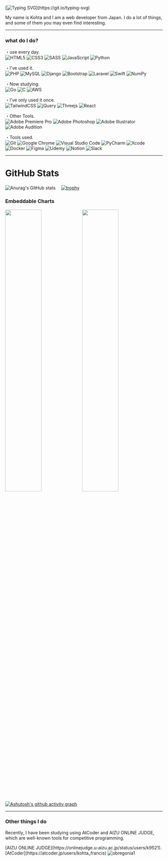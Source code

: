 [![Typing SVG](https://readme-typing-svg.herokuapp.com?size=25&duration=7000&color=72F700&vCenter=true&multiline=true&lines=Hi+there+and+welcome+to+my+page!)](https://git.io/typing-svg)

 My name is Kohta and I am a web developer from Japan. I do a lot of things, and some of them you may even find interesting.
 
 ---
 
 ### what do I do?
・use every day.<br>
![HTML5](https://img.shields.io/badge/html5-%23E34F26.svg?style=for-the-badge&logo=html5&logoColor=white)
![CSS3](https://img.shields.io/badge/css3-%231572B6.svg?style=for-the-badge&logo=css3&logoColor=white)
![SASS](https://img.shields.io/badge/SASS-hotpink.svg?style=for-the-badge&logo=SASS&logoColor=white)
![JavaScript](https://img.shields.io/badge/javascript-%23323330.svg?style=for-the-badge&logo=javascript&logoColor=%23F7DF1E)
![Python](https://img.shields.io/badge/python-3670A0?style=for-the-badge&logo=python&logoColor=ffdd54)

・I've used it.<br>
![PHP](https://img.shields.io/badge/php-%23777BB4.svg?style=for-the-badge&logo=php&logoColor=white)
![MySQL](https://img.shields.io/badge/mysql-%2300f.svg?style=for-the-badge&logo=mysql&logoColor=white)
![Django](https://img.shields.io/badge/django-%23092E20.svg?style=for-the-badge&logo=django&logoColor=white)
![Bootstrap](https://img.shields.io/badge/bootstrap-%23563D7C.svg?style=for-the-badge&logo=bootstrap&logoColor=white)
![Laravel](https://img.shields.io/badge/laravel-%23FF2D20.svg?style=for-the-badge&logo=laravel&logoColor=white)
![Swift](https://img.shields.io/badge/swift-F54A2A?style=for-the-badge&logo=swift&logoColor=white)
![NumPy](https://img.shields.io/badge/numpy-%23013243.svg?style=for-the-badge&logo=numpy&logoColor=white)


・Now studying.<br>
![Go](https://img.shields.io/badge/go-%2300ADD8.svg?style=for-the-badge&logo=go&logoColor=white)
![C](https://img.shields.io/badge/c-%2300599C.svg?style=for-the-badge&logo=c&logoColor=white)
![AWS](https://img.shields.io/badge/AWS-%23FF9900.svg?style=for-the-badge&logo=amazon-aws&logoColor=white)

・I've only used it once.<br>
![TailwindCSS](https://img.shields.io/badge/tailwindcss-%2338B2AC.svg?style=for-the-badge&logo=tailwind-css&logoColor=white)
![jQuery](https://img.shields.io/badge/jquery-%230769AD.svg?style=for-the-badge&logo=jquery&logoColor=white)
![Threejs](https://img.shields.io/badge/threejs-black?style=for-the-badge&logo=three.js&logoColor=white)
![React](https://img.shields.io/badge/react-%2320232a.svg?style=for-the-badge&logo=react&logoColor=%2361DAFB)

・Other Tools.<br>
![Adobe Premiere Pro](https://img.shields.io/badge/Adobe%20Premiere%20Pro-9999FF.svg?style=for-the-badge&logo=Adobe%20Premiere%20Pro&logoColor=white)
![Adobe Photoshop](https://img.shields.io/badge/adobe%20photoshop-%2331A8FF.svg?style=for-the-badge&logo=adobe%20photoshop&logoColor=white)
![Adobe Illustrator](https://img.shields.io/badge/adobe%20illustrator-%23FF9A00.svg?style=for-the-badge&logo=adobe%20illustrator&logoColor=white)
![Adobe Audition](https://img.shields.io/badge/Adobe%20Audition-9999FF.svg?style=for-the-badge&logo=Adobe%20Audition&logoColor=white)


・Tools used.<br>
![Git](https://img.shields.io/badge/git-%23F05033.svg?style=for-the-badge&logo=git&logoColor=white)
![Google Chrome](https://img.shields.io/badge/Google%20Chrome-4285F4?style=for-the-badge&logo=GoogleChrome&logoColor=white)
![Visual Studio Code](https://img.shields.io/badge/Visual%20Studio%20Code-0078d7.svg?style=for-the-badge&logo=visual-studio-code&logoColor=white)
![PyCharm](https://img.shields.io/badge/pycharm-143?style=for-the-badge&logo=pycharm&logoColor=black&color=black&labelColor=green)
![Xcode](https://img.shields.io/badge/Xcode-007ACC?style=for-the-badge&logo=Xcode&logoColor=white)
![Docker](https://img.shields.io/badge/docker-%230db7ed.svg?style=for-the-badge&logo=docker&logoColor=white)
![Figma](https://img.shields.io/badge/figma-%23F24E1E.svg?style=for-the-badge&logo=figma&logoColor=white)
![Udemy](https://img.shields.io/badge/Udemy-A435F0?style=for-the-badge&logo=Udemy&logoColor=white)
![Notion](https://img.shields.io/badge/Notion-%23000000.svg?style=for-the-badge&logo=notion&logoColor=white)
![Slack](https://img.shields.io/badge/Slack-4A154B?style=for-the-badge&logo=slack&logoColor=white)



---

# GitHub Stats
![Anurag's GitHub stats](https://github-readme-stats.vercel.app/api?username=kohta9521&show_icons=true&theme=chartreuse-dark)　
[![trophy](https://github-profile-trophy.vercel.app/?username=kohta9521&row=2&column=3&theme=matrix)](https://github.com/ryo-ma/github-profile-trophy)

### Embeddable Charts
<a href="https://wakatime.com"><img width="48%" src="https://wakatime.com/share/@4464c829-1723-447a-a468-c2afe832b295/35b261f6-846f-4bf2-bc10-a3f32c9393b5.png" /></a>
<a href="https://wakatime.com"><img width="48%" src="https://wakatime.com/share/@4464c829-1723-447a-a468-c2afe832b295/5a3bd7eb-2883-4032-8db2-56762b4048ab.png" /></a>

[![Ashutosh's github activity graph](https://activity-graph.herokuapp.com/graph?username=kohta9521&theme=chartreuse-dark)](https://github.com/ashutosh00710/github-readme-activity-graph)

---
 ### Other things I do
 
<p>Recently, I have been studying using AtCoder and AIZU ONLINE JUDGE, which are well-known tools for competitive programming.</p>
 [AIZU ONLINE JUDGE](https://onlinejudge.u-aizu.ac.jp/status/users/k9521). <br>
 [AtCoder](https://atcoder.jp/users/kohta_francis)
 
 
<img src="https://github-readme-stats.vercel.app/api/top-langs?username=kohta9521&show_icons=true&theme=tokyonight&layout=compact&locale=en&langs_count=10" alt="obregonia1" />
